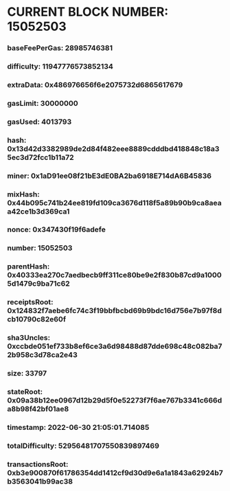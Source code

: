 # CURRENT BLOCK NUMBER: 15052503

### baseFeePerGas: 28985746381
### difficulty: 11947776573852134
### extraData: 0x486976656f6e2075732d6865617679
### gasLimit: 30000000
### gasUsed: 4013793
### hash: 0x13d42d3382989de2d84f482eee8889cdddbd418848c18a35ec3d72fcc1b11a72
### miner: 0x1aD91ee08f21bE3dE0BA2ba6918E714dA6B45836
### mixHash: 0x44b095c741b24ee819fd109ca3676d118f5a89b90b9ca8aeaa42ce1b3d369ca1
### nonce: 0x347430f19f6adefe
### number: 15052503
### parentHash: 0x40333ea270c7aedbecb9ff311ce80be9e2f830b87cd9a10005d1479c9ba71c62
### receiptsRoot: 0x124832f7aebe6fc74c3f19bbfbcbd69b9bdc16d756e7b97f8dcb10790c82e60f
### sha3Uncles: 0xccbde051ef733b8ef6ce3a6d98488d87dde698c48c082ba72b958c3d78ca2e43
### size: 33797
### stateRoot: 0x09a38b12ee0967d12b29d5f0e52273f7f6ae767b3341c666da8b98f42bf01ae8
### timestamp: 2022-06-30 21:05:01.714085
### totalDifficulty: 52956481707550839897469
### transactionsRoot: 0xb3e900870f61786354dd1412cf9d30d9e6a1a1843a62924b7b3563041b99ac38
